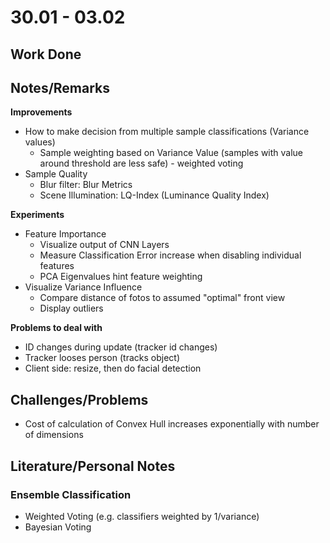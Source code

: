 # 30.01 - 03.02

## Work Done

## Notes/Remarks

**Improvements**
- How to make decision from multiple sample classifications (Variance values)
	- Sample weighting based on Variance Value (samples with value around threshold are less safe) - weighted voting
- Sample Quality
	- Blur filter: Blur Metrics
	- Scene Illumination: LQ-Index (Luminance Quality Index)
	
	
**Experiments**
- Feature Importance
	- Visualize output of CNN Layers
	- Measure Classification Error increase when disabling individual features
	- PCA Eigenvalues hint feature weighting
- Visualize Variance Influence
	- Compare distance of fotos to assumed "optimal" front view
	- Display outliers
	
**Problems to deal with**
- ID changes during update (tracker id changes)
- Tracker looses person (tracks object)
- Client side: resize, then do facial detection
	
	
## Challenges/Problems

- Cost of calculation of Convex Hull increases exponentially with number of dimensions

## Literature/Personal Notes


### Ensemble Classification

- Weighted Voting (e.g. classifiers weighted by 1/variance)
- Bayesian Voting

